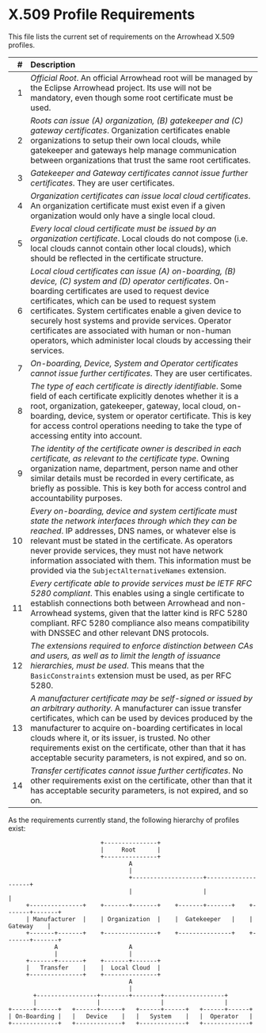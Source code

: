# X.509 Profile Requirements

This file lists the current set of requirements on the Arrowhead X.509 profiles.

|   # | Description |
|----:|:------------|
|   1 | _Official Root_. An official Arrowhead root will be managed by the Eclipse Arrowhead project. Its use will not be mandatory, even though some root certificate must be used.
|   2 | _Roots can issue (A) organization, (B) gatekeeper and (C) gateway certificates_. Organization certificates enable organizations to setup their own local clouds, while gatekeeper and gateways help manage communication between organizations that trust the same root certificates.
|   3 | _Gatekeeper and Gateway certificates cannot issue further certificates_. They are user certificates.
|   4 | _Organization certificates can issue local cloud certificates_. An organization certificate must exist even if a given organization would only have a single local cloud.
|   5 | _Every local cloud certificate must be issued by an organization certificate_. Local clouds do not compose (i.e. local clouds cannot contain other local clouds), which should be reflected in the certificate structure.
|   6 | _Local cloud certificates can issue (A) on-boarding, (B) device, (C) system and (D) operator certificates_. On-boarding certificates are used to request device certificates, which can be used to request system certificates. System certificates enable a given device to securely host systems and provide services. Operator certificates are associated with human or non-human operators, which administer local clouds by accessing their services.
|   7 | _On-boarding, Device, System and Operator certificates cannot issue further certificates_. They are user certificates.
|   8 | _The type of each certificate is directly identifiable_. Some field of each certificate explicitly denotes whether it is a root, organization, gatekeeper, gateway, local cloud, on-boarding, device, system or operator certificate. This is key for access control operations needing to take the type of accessing entity into account.
|   9 | _The identity of the certificate owner is described in each certificate, as relevant to the certificate type_. Owning organization name, department, person name and other similar details must be recorded in every certificate, as briefly as possible. This is key both for access control and accountability purposes.
|  10 | _Every on-boarding, device and system certificate must state the network interfaces through which they can be reached_. IP addresses, DNS names, or whatever else is relevant must be stated in the certificate. As operators never provide services, they must not have network information associated with them. This information must be provided via the `SubjectAlternativeNames` extension.
|  11 | _Every certificate able to provide services must be IETF RFC 5280 compliant_. This enables using a single certificate to establish connections both between Arrowhead and non-Arrowhead systems, given that the latter kind is RFC 5280 compliant. RFC 5280 compliance also means compatibility with DNSSEC and other relevant DNS protocols.
|  12 | _The extensions required to enforce distinction between CAs and users, as well as to limit the length of issuance hierarchies, must be used_. This means that the `BasicConstraints` extension must be used, as per RFC 5280.
|  13 | _A manufacturer certificate may be self-signed or issued by an arbitrary authority._ A manufacturer can issue transfer certificates, which can be used by devices produced by the manufacturer to acquire on-boarding certificates in local clouds where it, or its issuer, is trusted. No other requirements exist on the certificate, other than that it has acceptable security parameters, is not expired, and so on.
|  14 | _Transfer certificates cannot issue further certificates_. No other requirements exist on the certificate, other than that it has acceptable security parameters, is not expired, and so on.

As the requirements currently stand, the following hierarchy of profiles exist:

```
                          +---------------+
                          |     Root      |
                          +---------------+
                                  A
                                  |
                                  +--------------------+--------------------+
                                  |                    |                    |
     +---------------+    +-------+-------+    +-------+-------+    +-------+-------+
     | Manufacturer  |    | Organization  |    |  Gatekeeper   |    |    Gateway    |
     +-------+-------+    +---------------+    +---------------+    +-------+-------+
             A                    A
             |                    |
     +-------+-------+    +-------+-------+
     |   Transfer    |    |  Local Cloud  |
     +---------------+    +---------------+
                                  A
                                  |
       +-----------------+--------+--------+-----------------+
       |                 |                 |                 | 
+------+------+   +------+------+   +------+------+   +------+------+
| On-Boarding |   |   Device    |   |   System    |   |  Operator   |
+-------------+   +-------------+   +-------------+   +-------------+
```
